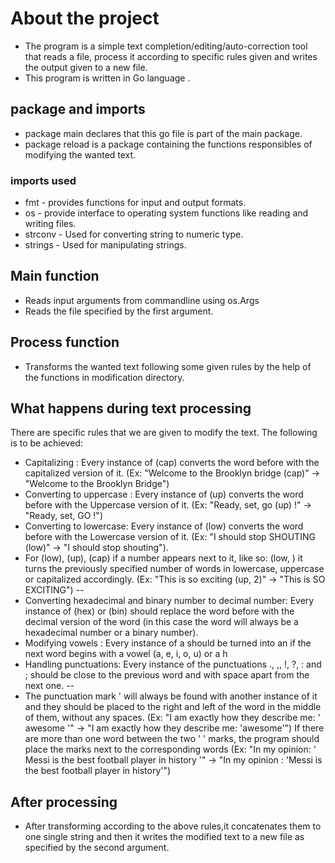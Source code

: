 # About the project #
- The program is a  simple text completion/editing/auto-correction tool that reads a file, process it according to specific rules given and writes the output given to a new file.
- This program is written in Go language .
## package and imports #
* package main declares that this go file is part of the main package.
* package reload is a package containing the functions responsibles of modifying the wanted text.
### imports used
* fmt - provides functions for input and output formats.
* os - provide interface to operating system functions like reading and writing files.
* strconv - Used for converting string to numeric type.
* strings - Used for manipulating strings.

## Main function
* Reads input arguments from commandline using os.Args
* Reads the file specified by the first argument.
## Process function 
* Transforms the wanted text following some given rules by the help of the functions in modification directory.

## What happens during text processing
There are specific rules that we are given to modify the text. The following is to be achieved:
* Capitalizing : Every instance of (cap) converts the word before with the capitalized version of it. (Ex: "Welcome to the Brooklyn bridge (cap)" -> "Welcome to the Brooklyn Bridge")
* Converting to uppercase : Every instance of (up) converts the word before with the Uppercase version of it. (Ex: "Ready, set, go (up) !" -> "Ready, set, GO !")
* Converting to lowercase: Every instance of (low) converts the word before with the Lowercase version of it. (Ex: "I should stop SHOUTING (low)" -> "I should stop shouting").
* For (low), (up), (cap) if a number appears next to it, like so: (low, <number>) it turns the previously specified number of words in lowercase, uppercase or capitalized accordingly. (Ex: "This is so exciting (up, 2)" -> "This is SO EXCITING")
 -- 
* Converting hexadecimal and binary number to decimal number: Every instance of (hex) or (bin) should replace the word before with the decimal version of the word (in this case the word will always be a hexadecimal number or a binary number).
* Modifying vowels : Every instance of a should be turned into an if the next word begins with a vowel (a, e, i, o, u) or a h
* Handling punctuations: Every instance of the punctuations ., ,, !, ?, : and ; should be close to the previous word and with space apart from the next one.
--
* The punctuation mark ' will always be found with another instance of it and they should be placed to the right and left of the word in the middle of them, without any spaces. (Ex: "I am exactly how they describe me: ' awesome '" -> "I am exactly how they describe me: 'awesome'")
If there are more than one word between the two ' ' marks, the program should place the marks next to the corresponding words (Ex: "In my opinion: ' Messi is the best football player in history '" -> "In my opinion : 'Messi is the best football player in history'")
## After processing
* After transforming  according to the above rules,it concatenates them to one single string and then it writes the modified text to a new file as specified by the second argument.